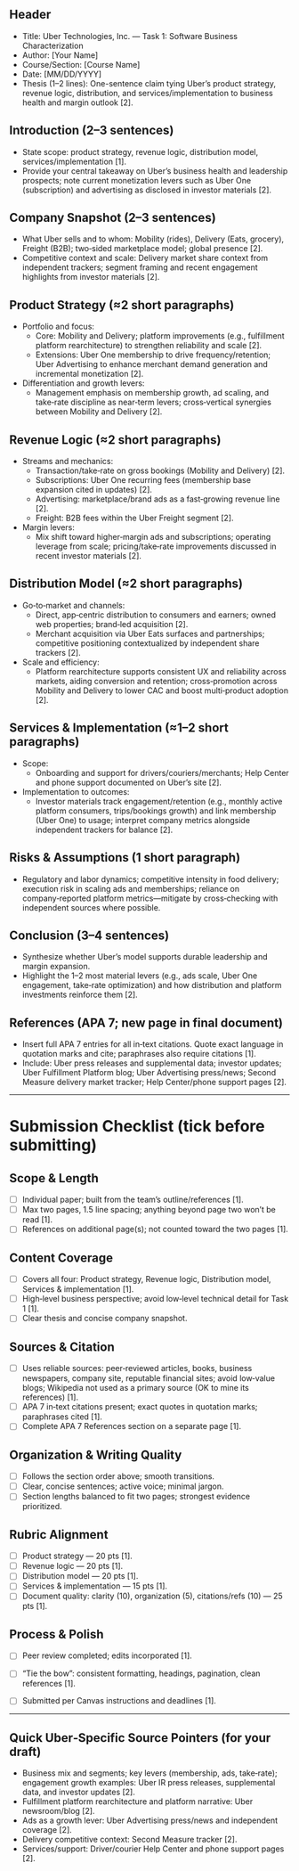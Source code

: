 
## Header
- Title: Uber Technologies, Inc. — Task 1: Software Business Characterization
- Author: [Your Name]
- Course/Section: [Course Name]
- Date: [MM/DD/YYYY]
- Thesis (1–2 lines): One-sentence claim tying Uber’s product strategy, revenue logic, distribution, and services/implementation to business health and margin outlook [2].

## Introduction (2–3 sentences)
- State scope: product strategy, revenue logic, distribution model, services/implementation [1].
- Provide your central takeaway on Uber’s business health and leadership prospects; note current monetization levers such as Uber One (subscription) and advertising as disclosed in investor materials [2].

## Company Snapshot (2–3 sentences)
- What Uber sells and to whom: Mobility (rides), Delivery (Eats, grocery), Freight (B2B); two‑sided marketplace model; global presence [2].
- Competitive context and scale: Delivery market share context from independent trackers; segment framing and recent engagement highlights from investor materials [2].

## Product Strategy (≈2 short paragraphs)
- Portfolio and focus:
  - Core: Mobility and Delivery; platform improvements (e.g., fulfillment platform rearchitecture) to strengthen reliability and scale [2].
  - Extensions: Uber One membership to drive frequency/retention; Uber Advertising to enhance merchant demand generation and incremental monetization [2].
- Differentiation and growth levers:
  - Management emphasis on membership growth, ad scaling, and take‑rate discipline as near‑term levers; cross‑vertical synergies between Mobility and Delivery [2].

## Revenue Logic (≈2 short paragraphs)
- Streams and mechanics:
  - Transaction/take‑rate on gross bookings (Mobility and Delivery) [2].
  - Subscriptions: Uber One recurring fees (membership base expansion cited in updates) [2].
  - Advertising: marketplace/brand ads as a fast‑growing revenue line [2].
  - Freight: B2B fees within the Uber Freight segment [2].
- Margin levers:
  - Mix shift toward higher‑margin ads and subscriptions; operating leverage from scale; pricing/take‑rate improvements discussed in recent investor materials [2].

## Distribution Model (≈2 short paragraphs)
- Go‑to‑market and channels:
  - Direct, app‑centric distribution to consumers and earners; owned web properties; brand‑led acquisition [2].
  - Merchant acquisition via Uber Eats surfaces and partnerships; competitive positioning contextualized by independent share trackers [2].
- Scale and efficiency:
  - Platform rearchitecture supports consistent UX and reliability across markets, aiding conversion and retention; cross‑promotion across Mobility and Delivery to lower CAC and boost multi‑product adoption [2].

## Services & Implementation (≈1–2 short paragraphs)
- Scope:
  - Onboarding and support for drivers/couriers/merchants; Help Center and phone support documented on Uber’s site [2].
- Implementation to outcomes:
  - Investor materials track engagement/retention (e.g., monthly active platform consumers, trips/bookings growth) and link membership (Uber One) to usage; interpret company metrics alongside independent trackers for balance [2].

## Risks & Assumptions (1 short paragraph)
- Regulatory and labor dynamics; competitive intensity in food delivery; execution risk in scaling ads and memberships; reliance on company‑reported platform metrics—mitigate by cross‑checking with independent sources where possible.

## Conclusion (3–4 sentences)
- Synthesize whether Uber’s model supports durable leadership and margin expansion.
- Highlight the 1–2 most material levers (e.g., ads scale, Uber One engagement, take‑rate optimization) and how distribution and platform investments reinforce them [2].

## References (APA 7; new page in final document)
- Insert full APA 7 entries for all in‑text citations. Quote exact language in quotation marks and cite; paraphrases also require citations [1].
- Include: Uber press releases and supplemental data; investor updates; Uber Fulfillment Platform blog; Uber Advertising press/news; Second Measure delivery market tracker; Help Center/phone support pages [2].


---

# Submission Checklist (tick before submitting)

## Scope & Length
- [ ] Individual paper; built from the team’s outline/references [1].
- [ ] Max two pages, 1.5 line spacing; anything beyond page two won’t be read [1].
- [ ] References on additional page(s); not counted toward the two pages [1].

## Content Coverage
- [ ] Covers all four: Product strategy, Revenue logic, Distribution model, Services & implementation [1].
- [ ] High‑level business perspective; avoid low‑level technical detail for Task 1 [1].
- [ ] Clear thesis and concise company snapshot.

## Sources & Citation
- [ ] Uses reliable sources: peer‑reviewed articles, books, business newspapers, company site, reputable financial sites; avoid low‑value blogs; Wikipedia not used as a primary source (OK to mine its references) [1].
- [ ] APA 7 in‑text citations present; exact quotes in quotation marks; paraphrases cited [1].
- [ ] Complete APA 7 References section on a separate page [1].

## Organization & Writing Quality
- [ ] Follows the section order above; smooth transitions.
- [ ] Clear, concise sentences; active voice; minimal jargon.
- [ ] Section lengths balanced to fit two pages; strongest evidence prioritized.

## Rubric Alignment
- [ ] Product strategy — 20 pts [1].
- [ ] Revenue logic — 20 pts [1].
- [ ] Distribution model — 20 pts [1].
- [ ] Services & implementation — 15 pts [1].
- [ ] Document quality: clarity (10), organization (5), citations/refs (10) — 25 pts [1].

## Process & Polish
- [ ] Peer review completed; edits incorporated [1].
- [ ] “Tie the bow”: consistent formatting, headings, pagination, clean references [1].
- [ ] Submitted per Canvas instructions and deadlines [1].


---

## Quick Uber‑Specific Source Pointers (for your draft)
- Business mix and segments; key levers (membership, ads, take‑rate); engagement growth examples: Uber IR press releases, supplemental data, and investor updates [2].
- Fulfillment platform rearchitecture and platform narrative: Uber newsroom/blog [2].
- Ads as a growth lever: Uber Advertising press/news and independent coverage [2].
- Delivery competitive context: Second Measure tracker [2].
- Services/support: Driver/courier Help Center and phone support pages [2].